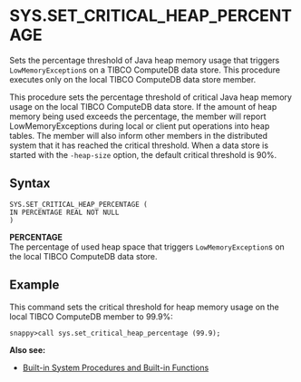 # SYS.SET_CRITICAL_HEAP_PERCENTAGE

Sets the percentage threshold of Java heap memory usage that triggers `LowMemoryException`s on a TIBCO ComputeDB data store. This procedure executes only on the local TIBCO ComputeDB data store member.

This procedure sets the percentage threshold of critical Java heap memory usage on the local TIBCO ComputeDB data store. If the amount of heap memory being used exceeds the percentage, the member will report LowMemoryExceptions during local or client put operations into heap tables. The member will also inform other members in the distributed system that it has reached the critical threshold. When a data store is started with the `-heap-size` option, the default critical threshold is 90%.

## Syntax

```pre
SYS.SET_CRITICAL_HEAP_PERCENTAGE (
IN PERCENTAGE REAL NOT NULL
)
```

**PERCENTAGE**   
The percentage of used heap space that triggers `LowMemoryException`s on the local TIBCO ComputeDB data store.

## Example

This command sets the critical threshold for heap memory usage on the local TIBCO ComputeDB member to 99.9%:

```pre
snappy>call sys.set_critical_heap_percentage (99.9);
```
**Also see:**

*	[Built-in System Procedures and Built-in Functions](system-procedures.md)

